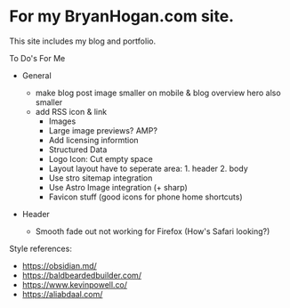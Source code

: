 # For my BryanHogan.com site.
This site includes my blog and portfolio.

To Do's For Me

- General
  - make blog post image smaller on mobile & blog overview hero also smaller
  - add RSS icon & link
    -  Images
      - Large image previews? AMP?
      - Add licensing informtion
    - Structured Data
    - Logo Icon: Cut empty space
    - Layout layout have to seperate area: 1. header 2. body
    - Use stro sitemap integration
    - Use Astro Image integration (+ sharp)
    - Favicon stuff (good icons for phone home shortcuts)

- Header
    - Smooth fade out not working for Firefox (How's Safari looking?)

Style references:
- https://obsidian.md/
- https://baldbeardedbuilder.com/
- https://www.kevinpowell.co/
- https://aliabdaal.com/